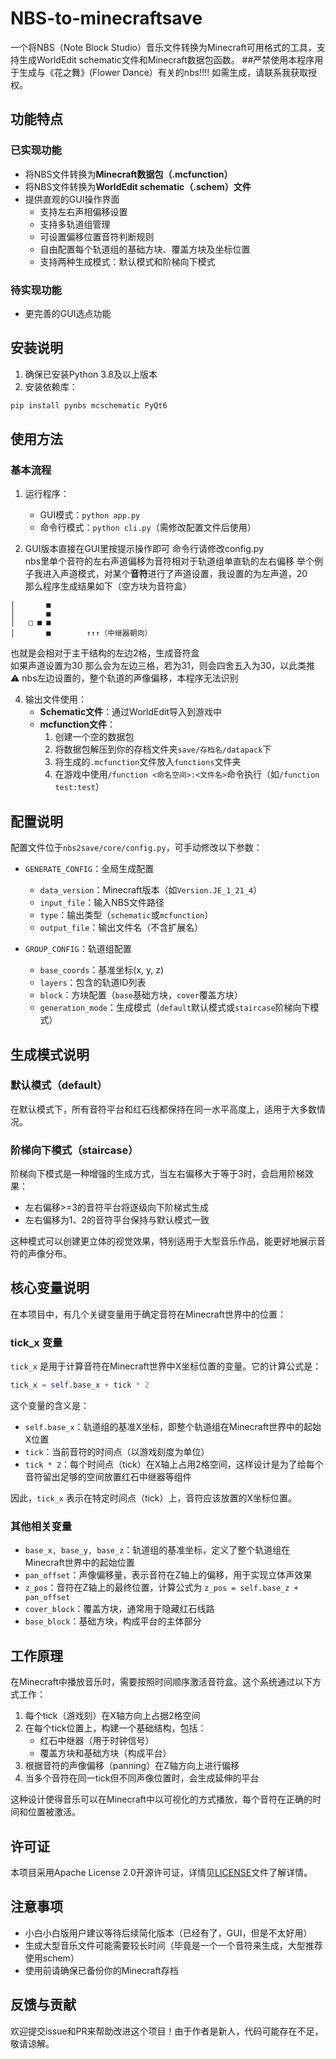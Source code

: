 # NBS-to-minecraftsave

一个将NBS（Note Block Studio）音乐文件转换为Minecraft可用格式的工具，支持生成WorldEdit schematic文件和Minecraft数据包函数。
##严禁使用本程序用于生成与《花之舞》(Flower Dance）有关的nbs!!!! 如需生成，请联系我获取授权。

## 功能特点

### 已实现功能
- 将NBS文件转换为**Minecraft数据包（.mcfunction）**
- 将NBS文件转换为**WorldEdit schematic（.schem）文件**
- 提供直观的GUI操作界面
  - 支持左右声相偏移设置
  - 支持多轨道组管理
  - 可设置偏移位置音符判断规则
  - 自由配置每个轨道组的基础方块、覆盖方块及坐标位置
  - 支持两种生成模式：默认模式和阶梯向下模式

### 待实现功能
- 更完善的GUI选点功能

## 安装说明

1. 确保已安装Python 3.8及以上版本
2. 安装依赖库：
```bash
pip install pynbs mcschematic PyQt6
```

## 使用方法

### 基本流程
1. 运行程序：
   - GUI模式：`python app.py`
   - 命令行模式：`python cli.py`（需修改配置文件后使用）

2. GUI版本直接在GUI里按提示操作即可
   命令行请修改config.py  
   nbs里单个音符的左右声道偏移为音符相对于轨道组单直轨的左右偏移
   举个例子我进入声道模式，对某个**音符**进行了声道设置，我设置的为左声道，20  
   那么程序生成结果如下（空方块为音符盒）  
```
│       ■  
│       ■  
│   □ ■ ■  
│       ■        ↑↑↑（中继器朝向）
```
   也就是会相对于主干结构的左边2格，生成音符盒  
   如果声道设置为30 那么会为左边三格，若为31，则会四舍五入为30，以此类推  
   ⚠ nbs左边设置的，整个轨道的声像偏移，本程序无法识别  
 
4. 输出文件使用：
   - **Schematic文件**：通过WorldEdit导入到游戏中
   - **mcfunction文件**：
     1. 创建一个空的数据包
     2. 将数据包解压到你的存档文件夹`save/存档名/datapack`下
     3. 将生成的`.mcfunction`文件放入`functions`文件夹
     4. 在游戏中使用`/function <命名空间>:<文件名>`命令执行（如`/function test:test`）

## 配置说明

配置文件位于`nbs2save/core/config.py`，可手动修改以下参数：
- `GENERATE_CONFIG`：全局生成配置
  - `data_version`：Minecraft版本（如`Version.JE_1_21_4`）
  - `input_file`：输入NBS文件路径
  - `type`：输出类型（`schematic`或`mcfunction`）
  - `output_file`：输出文件名（不含扩展名）

- `GROUP_CONFIG`：轨道组配置
  - `base_coords`：基准坐标(x, y, z)
  - `layers`：包含的轨道ID列表
  - `block`：方块配置（`base`基础方块，`cover`覆盖方块）
  - `generation_mode`：生成模式（`default`默认模式或`staircase`阶梯向下模式）

## 生成模式说明

### 默认模式（default）
在默认模式下，所有音符平台和红石线都保持在同一水平高度上，适用于大多数情况。

### 阶梯向下模式（staircase）
阶梯向下模式是一种增强的生成方式，当左右偏移大于等于3时，会启用阶梯效果：
- 左右偏移>=3的音符平台将逐级向下阶梯式生成
- 左右偏移为1、2的音符平台保持与默认模式一致

这种模式可以创建更立体的视觉效果，特别适用于大型音乐作品，能更好地展示音符的声像分布。

## 核心变量说明

在本项目中，有几个关键变量用于确定音符在Minecraft世界中的位置：

### tick_x 变量
`tick_x` 是用于计算音符在Minecraft世界中X坐标位置的变量。它的计算公式是：
```python
tick_x = self.base_x + tick * 2
```

这个变量的含义是：
- `self.base_x`：轨道组的基准X坐标，即整个轨道组在Minecraft世界中的起始X位置
- `tick`：当前音符的时间点（以游戏刻度为单位）
- `tick * 2`：每个时间点（tick）在X轴上占用2格空间，这样设计是为了给每个音符留出足够的空间放置红石中继器等组件

因此，`tick_x` 表示在特定时间点（tick）上，音符应该放置的X坐标位置。

### 其他相关变量
- `base_x, base_y, base_z`：轨道组的基准坐标，定义了整个轨道组在Minecraft世界中的起始位置
- `pan_offset`：声像偏移量，表示音符在Z轴上的偏移，用于实现立体声效果
- `z_pos`：音符在Z轴上的最终位置，计算公式为 `z_pos = self.base_z + pan_offset`
- `cover_block`：覆盖方块，通常用于隐藏红石线路
- `base_block`：基础方块，构成平台的主体部分

## 工作原理

在Minecraft中播放音乐时，需要按照时间顺序激活音符盒。这个系统通过以下方式工作：

1. 每个tick（游戏刻）在X轴方向上占据2格空间
2. 在每个tick位置上，构建一个基础结构，包括：
   - 红石中继器（用于时钟信号）
   - 覆盖方块和基础方块（构成平台）
3. 根据音符的声像偏移（panning）在Z轴方向上进行偏移
4. 当多个音符在同一tick但不同声像位置时，会生成延伸的平台

这种设计使得音乐可以在Minecraft中以可视化的方式播放，每个音符在正确的时间和位置被激活。

## 许可证

本项目采用Apache License 2.0开源许可证，详情见[LICENSE](LICENSE)文件了解详情。

## 注意事项

- 小白小白版用户建议等待后续简化版本（已经有了，GUI，但是不太好用）
- 生成大型音乐文件可能需要较长时间（毕竟是一个一个音符来生成，大型推荐使用schem）
- 使用前请确保已备份你的Minecraft存档

## 反馈与贡献

欢迎提交issue和PR来帮助改进这个项目！由于作者是新人，代码可能存在不足，敬请谅解。

